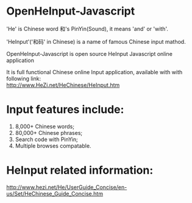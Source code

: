 # OpenHeInput-Javascript

'He' is Chinese word 和's PinYin(Sound), it means 'and' or 'with'.

'HeInput'('和码' in Chinese) is a name of famous Chinese input mathod. 

OpenHeInput-Javascript is open source HeInput Javascript online application

It is full functional Chinese online Input application, available with with following link:<br/>
http://www.HeZi.net/HeChinese/HeInput.htm

# Input features include:

1. 8,000+ Chinese words;
2. 80,000+ Chinese phrases;
3. Search code with PinYin;
4. Multiple browses compatable.

# HeInput related information:<br/>

http://www.hezi.net/He/UserGuide_Concise/en-us/Set/HeChinese_Guide_Concise.htm
